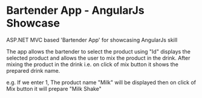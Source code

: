 # Bartender App - AngularJs Showcase
ASP.NET MVC based 'Bartender App' for showcasing AngularJs skill

The app allows the bartender to select the product using "Id"
displays the selected product
and allows the user to mix the product in the drink.
After mixing the product in the drink i.e. on click of mix button it shows the prepared drink name.

e.g. If we enter 1, The product name "Milk" will be displayed
then on click of Mix button 
it will prepare "Milk Shake"
